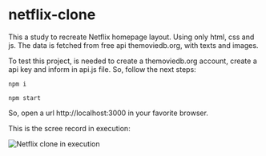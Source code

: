 # netflix-clone

This a study to recreate Netflix homepage layout. Using only html, css and js.
The data is fetched from free api themoviedb.org, with texts and images.

To test this project, is needed to create a themoviedb.org account, create a api key and inform in api.js file. 
So, follow the next steps:

```
npm i

npm start
```

So, open a url http://localhost:3000 in your favorite browser.

This is the scree record in execution:

![Netflix clone in execution](public/img/netflix-m.gif)

